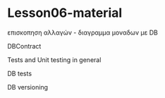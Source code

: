 # Lesson06-material



επισκοπηση αλλαγών - διαγραμμα μοναδων με DB

DBContract

Tests and Unit testing in general

DB tests

DB versioning


